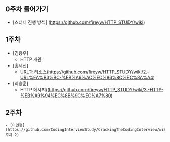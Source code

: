 ## 0주차 들어가기 
- [스터디 진행 방식] (https://github.com/fireyw/HTTP_STUDY/wiki)

## 1주차
- [김용우]
    - HTTP 개관
- [홍세진] 
    - URL과 리소스(https://github.com/fireyw/HTTP_STUDY/wiki/2.-URL%EA%B3%BC-%EB%A6%AC%EC%86%8C%EC%8A%A4)
- [최승훈] 
    - HTTP 메시지((https://github.com/fireyw/HTTP_STUDY/wiki/3.-HTTP-%EB%A9%94%EC%8B%9C%EC%A7%80)

## 2주차
    - [이민현](https://github.com/CodingInterviewStudy/CrackingTheCodingInterview/wiki/1주차-2)
